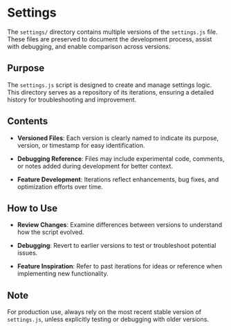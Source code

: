 # Settings

The `settings/` directory contains multiple versions of the `settings.js` file. These files are preserved to document the development process, assist with debugging, and enable comparison across versions.

## Purpose

The `settings.js` script is designed to create and manage settings logic. This directory serves as a repository of its iterations, ensuring a detailed history for troubleshooting and improvement.

## Contents

- **Versioned Files**: Each version is clearly named to indicate its purpose, version, or timestamp for easy identification.

- **Debugging Reference**: Files may include experimental code, comments, or notes added during development for better context.

- **Feature Development**: Iterations reflect enhancements, bug fixes, and optimization efforts over time.

## How to Use

- **Review Changes**: Examine differences between versions to understand how the script evolved.

- **Debugging**: Revert to earlier versions to test or troubleshoot potential issues.

- **Feature Inspiration**: Refer to past iterations for ideas or reference when implementing new functionality.

## Note

For production use, always rely on the most recent stable version of `settings.js`, unless explicitly testing or debugging with older versions.
